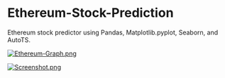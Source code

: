 # Ethereum-Stock-Prediction

Ethereum stock predictor using Pandas, Matplotlib.pyplot, Seaborn, and AutoTS. 


[![Ethereum-Graph.png](https://i.postimg.cc/mgpLLTyJ/Ethereum-Graph.png)](https://postimg.cc/DSsk5kDP)

[![Screenshot.png](https://i.postimg.cc/sgrSY4Fs/Screenshot.png)](https://postimg.cc/svTvySDN)
